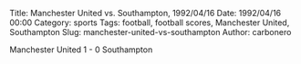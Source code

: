 Title: Manchester United vs. Southampton, 1992/04/16
Date: 1992/04/16 00:00
Category: sports
Tags: football, football scores, Manchester United, Southampton
Slug: manchester-united-vs-southampton
Author: carbonero


Manchester United 1 - 0 Southampton

